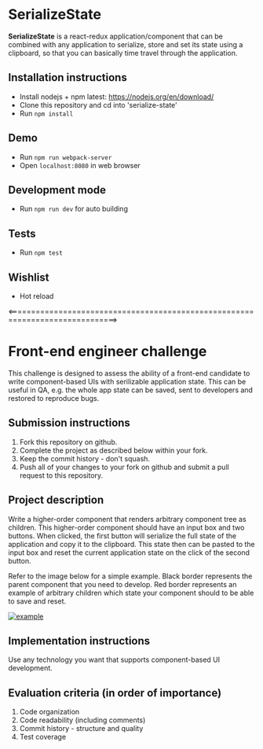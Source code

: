 SerializeState
==============

**SerializeState** is a react-redux application/component that can be combined
with any application to serialize, store and set its state using a clipboard,
so that you can basically time travel through the application.

## Installation instructions

  * Install nodejs + npm latest: https://nodejs.org/en/download/
  * Clone this repository and cd into 'serialize-state'
  * Run `npm install`

## Demo

  * Run `npm run webpack-server`
  * Open `localhost:8080` in web browser

## Development mode

  * Run `npm run dev` for auto building

## Tests

  * Run `npm test`

## Wishlist

  * Hot reload

<==============================================================================>

Front-end engineer challenge
============================
This challenge is designed to assess the ability of a front-end candidate to
write component-based UIs with serilizable application state. This can be useful in
QA, e.g. the whole app state can be saved, sent to developers and restored to reproduce bugs.

## Submission instructions
1. Fork this repository on github.
2. Complete the project as described below within your fork.
3. Keep the commit history - don't squash.
4. Push all of your changes to your fork on github and submit a pull request to this repository.

## Project description
Write a higher-order component that renders arbitrary component tree as children. This
higher-order component should have an input box and two buttons. When clicked,
the first button will serialize the full state of the application and copy it to the
clipboard. This state then can be pasted to the input box and reset the current
application state on the click of the second button.

Refer to the image below for a simple example. Black border represents the
parent component that you need to develop. Red border represents an example of
arbitrary children which state your component should to be able to save and reset.

[![example](https://github.com/NFLabs/front-end-challenge/blob/master/serialize-state/example.gif)](https://github.com/NFLabs/front-end-challenge/blob/master/serialize-state/example.gif)


## Implementation instructions
Use any technology you want that supports component-based UI development.

## Evaluation criteria (in order of importance)
1. Code organization
2. Code readability (including comments)
3. Commit history - structure and quality
4. Test coverage
